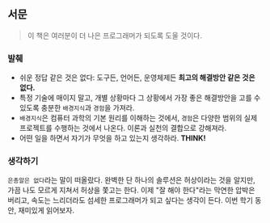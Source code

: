 ## 서문

> 이 책은 여러분이 더 나은 프로그래머가 되도록 도울 것이다.

### 발췌
- 쉬운 정답 같은 것은 없다: 도구든, 언어든, 운영체제든 **최고의 해결방안 같은 것은 없다.**
- 특정 기술에 매이지 말고, 개별 상황마다 그 상황에서 가장 좋은 해결방안을 고를 수 있도록 충분한 `배경지식`과 `경험`을 가져라.
- `배경지식`은 컴퓨터 과학의 기본 원리를 이해하는 것에서, `경험`은 다양한 범위의 실제 프로젝트를 수행하는 것에서 나온다. 이론과 실천의 결합으로 강해져라.
- 어떤 일을 하면서 자기가 무엇을 하고 있는지 생각하라. **THINK!**

### 생각하기
`은총알은 없다`라는 말이 떠올랐다. 완벽한 단 하나의 솔루션은 허상이라는 것을 알지만, 가끔 나도 모르게 지쳐서 허상을 쫓고는 한다. 이제 "잘 해야 한다"라는 막연한 압박은 버리고, 속도는 느리더라도 섬세한 프로그래머가 되고 싶다는 생각이 든다. 이번 학기 동안, 재미있게 읽어보자.